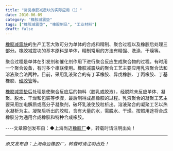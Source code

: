 ```yaml
---
title: "常见橡胶减震块的实际应用（1）"
date: 2010-06-09
category: "橡胶减震垫"
tags: ["橡胶减震垫", "橡胶制品", "工业材料"]
draft: false
---
```


[橡胶减震块](http://www.smpolymer.com/)的生产工艺大致可分为单体的合成和精制、聚合过程以及橡胶后处理三部分。橡胶减震块的基本原料是单体，精制常用的方法有精馏、洗涤、干燥等。

聚合过程是单体在引发剂和催化剂作用下进行聚合反应生成聚合物的过程。有时用一个聚合设备，有时多个串联使用。橡胶减震块的聚合工艺主要应用乳液聚合法和溶液聚合法两种。目前，采用乳液聚合的有丁苯橡胶、异戊橡胶、丁丙橡胶、丁基橡胶、[硅胶管](http://www.smpolymer.com/guijiaoguan/)等。

[橡胶减震垫](http://www.smpolymer.com/xiangjiaojianzhendian/)后处理是使聚合反应后的物料（胶乳或胶液），经脱除未反应单体、凝聚、脱水、干燥和包装等步骤，最后制得成品橡胶的过程。乳液聚合的凝聚工艺主要采用加电解质或高分子凝聚剂，破坏乳液使胶粒析出。溶液聚合的凝聚工艺以热水凝析为主。凝聚后析出的胶粒，含有大量的水，需脱水、干燥。按照用途将合成橡胶分为通用合成橡胶和特种合成橡胶。 

----文章原创发布自：◆上海尚迈[橡胶厂](http://www.smpolymer.com/)◆，转载时请注明出处！

---

*原文发布自：上海尚迈橡胶厂，转载时请注明出处！*
